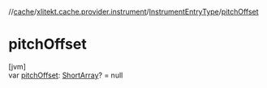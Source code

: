 //[cache](../../../index.md)/[xlitekt.cache.provider.instrument](../index.md)/[InstrumentEntryType](index.md)/[pitchOffset](pitch-offset.md)

# pitchOffset

[jvm]\
var [pitchOffset](pitch-offset.md): [ShortArray](https://kotlinlang.org/api/latest/jvm/stdlib/kotlin/-short-array/index.html)? = null
